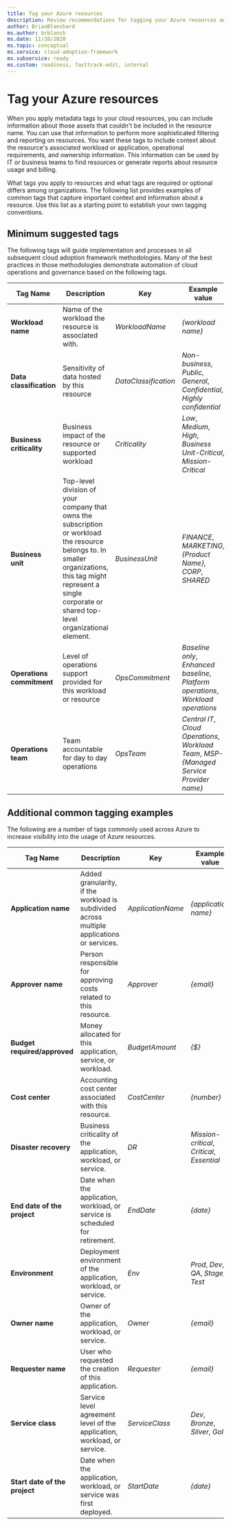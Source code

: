 ```yaml
---
title: Tag your Azure resources
description: Review recommendations for tagging your Azure resources and assets.
author: BrianBlanchard
ms.author: brblanch
ms.date: 11/20/2020
ms.topic: conceptual
ms.service: cloud-adoption-framework
ms.subservice: ready
ms.custom: readiness, fasttrack-edit, internal
---
```


# Tag your Azure resources

When you apply metadata tags to your cloud resources, you can include information about those assets that couldn't be included in the resource name. You can use that information to perform more sophisticated filtering and reporting on resources. You want these tags to include context about the resource's associated workload or application, operational requirements, and ownership information. This information can be used by IT or business teams to find resources or generate reports about resource usage and billing.

What tags you apply to resources and what tags are required or optional differs among organizations. The following list provides examples of common tags that capture important context and information about a resource. Use this list as a starting point to establish your own tagging conventions.

## Minimum suggested tags

The following tags will guide implementation and processes in all subsequent cloud adoption framework methodologies. Many of the best practices in those methodologies demonstrate automation of cloud operations and governance based on the following tags.

| Tag Name | Description | Key | Example value |
|--|--|--|--|
| **Workload name** | Name of the workload the resource is associated with. | _WorkloadName_ | _{workload name}_ |
| **Data classification** | Sensitivity of data hosted by this resource | _DataClassification_ | _Non-business_, _Public_, _General_, _Confidential_, _Highly confidential_ |
| **Business criticality** | Business impact of the resource or supported workload | _Criticality_ | _Low_, _Medium_, _High_, _Business Unit-Critical_, _Mission-Critical_ |
| **Business unit** | Top-level division of your company that owns the subscription or workload the resource belongs to. In smaller organizations, this tag might represent a single corporate or shared top-level organizational element. | _BusinessUnit_ | _FINANCE_, _MARKETING_, _{Product Name}_, _CORP_, _SHARED_ |
| **Operations commitment** | Level of operations support provided for this workload or resource | _OpsCommitment_ | _Baseline only_, _Enhanced baseline_, _Platform operations_, _Workload operations_ |
| **Operations team** | Team accountable for day to day operations | _OpsTeam_ | _Central IT_, _Cloud Operations_, _Workload Team_, _MSP-{Managed Service Provider name}_ |

## Additional common tagging examples

The following are a number of tags commonly used across Azure to increase visibility into the usage of Azure resources.

| Tag Name | Description | Key | Example value |
|--|--|--|--|
| **Application name** | Added granularity, if the workload is subdivided across multiple applications or services. | _ApplicationName_ | _{application name}_ |
| **Approver name** | Person responsible for approving costs related to this resource. | _Approver_ | _{email}_ |
| **Budget required/approved** | Money allocated for this application, service, or workload. | _BudgetAmount_ | _{\$}_ |
| **Cost center** | Accounting cost center associated with this resource. | _CostCenter_ | _{number}_ |
| **Disaster recovery** | Business criticality of the application, workload, or service. | _DR_ | _Mission-critical_, _Critical_, _Essential_ |
| **End date of the project** | Date when the application, workload, or service is scheduled for retirement. | _EndDate_ | _{date}_ |
| **Environment** | Deployment environment of the application, workload, or service. | _Env_ | _Prod_, _Dev_, _QA_, _Stage_, _Test_ |
| **Owner name** | Owner of the application, workload, or service. | _Owner_ | _{email}_ |
| **Requester name** | User who requested the creation of this application. | _Requester_ | _{email}_ |
| **Service class** | Service level agreement level of the application, workload, or service. | _ServiceClass_ | _Dev_, _Bronze_, _Silver_, _Gold_ |
| **Start date of the project** | Date when the application, workload, or service was first deployed. | _StartDate_ | _{date}_ |
